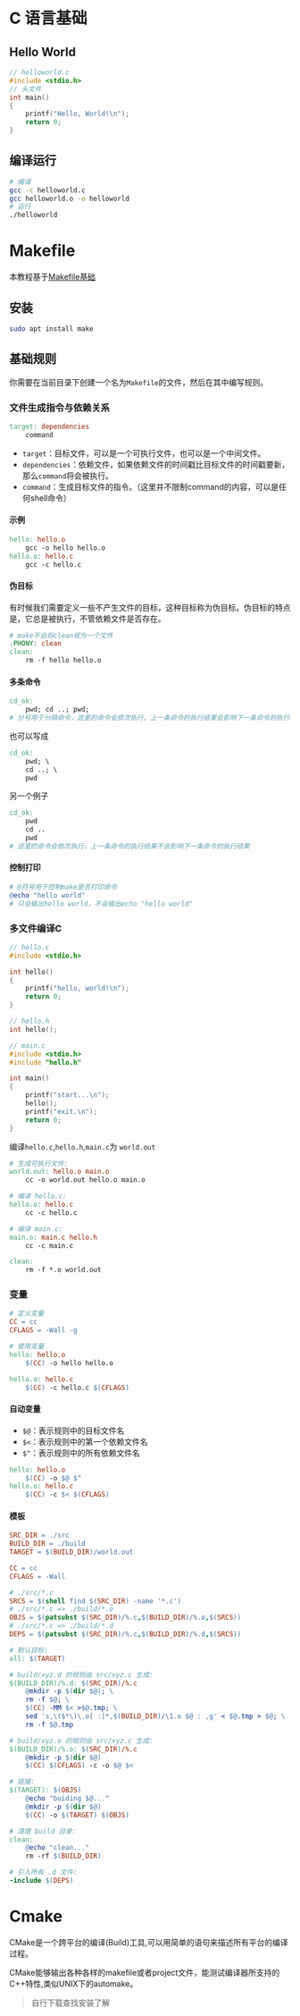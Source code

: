 # C 语言基础
## Hello World
```c
// helloworld.c
#include <stdio.h>
// 头文件
int main()
{
    printf("Hello, World!\n");
    return 0;
}
```

## 编译运行
```bash
# 编译
gcc -c helloworld.c
gcc helloworld.o -o helloworld
# 运行
./helloworld
```

# Makefile

本教程基于[Makefile基础](https://liaoxuefeng.com/books/makefile/introduction/index.html)

## 安装
```bash
sudo apt install make
```

## 基础规则

你需要在当前目录下创建一个名为`Makefile`的文件，然后在其中编写规则。

### 文件生成指令与依赖关系
```makefile
target: dependencies
    command
```

- `target`：目标文件，可以是一个可执行文件，也可以是一个中间文件。
- `dependencies`：依赖文件，如果依赖文件的时间戳比目标文件的时间戳要新，那么`command`将会被执行。
- `command`：生成目标文件的指令。（这里并不限制command的内容，可以是任何shell命令）

#### 示例
```makefile
hello: hello.o
    gcc -o hello hello.o
hello.o: hello.c
    gcc -c hello.c
```

#### 伪目标

有时候我们需要定义一些不产生文件的目标，这种目标称为伪目标。伪目标的特点是，它总是被执行，不管依赖文件是否存在。

```makefile
# make不会将clean视为一个文件
.PHONY: clean
clean:
    rm -f hello hello.o
```

#### 多条命令

```makefile
cd_ok:
    pwd; cd ..; pwd;
# 分号用于分隔命令，这里的命令会依次执行，上一条命令的执行结果会影响下一条命令的执行结果

```
也可以写成

```makefile
cd_ok:
    pwd; \
    cd ..; \
    pwd
```

另一个例子

```makefile
cd_ok:
    pwd
    cd ..
    pwd
# 这里的命令会依次执行，上一条命令的执行结果不会影响下一条命令的执行结果
```

#### 控制打印

```makefile
# @符号用于控制make是否打印命令
@echo "hello world"
# 只会输出hello world，不会输出echo "hello world"
```

### 多文件编译C

```c
// hello.c
#include <stdio.h>

int hello()
{
    printf("hello, world!\n");
    return 0;
}
```
```c
// hello.h
int hello();
```
```c
// main.c
#include <stdio.h>
#include "hello.h"

int main()
{
    printf("start...\n");
    hello();
    printf("exit.\n");
    return 0;
}
```

编译`hello.c`,`hello.h`,`main.c`为 `world.out`
```makefile
# 生成可执行文件:
world.out: hello.o main.o
	cc -o world.out hello.o main.o

# 编译 hello.c:
hello.o: hello.c
	cc -c hello.c

# 编译 main.c:
main.o: main.c hello.h
	cc -c main.c

clean:
	rm -f *.o world.out
```

### 变量

```makefile
# 定义变量
CC = cc
CFLAGS = -Wall -g

# 使用变量
hello: hello.o
    $(CC) -o hello hello.o

hello.o: hello.c
    $(CC) -c hello.c $(CFLAGS)
```

#### 自动变量

- `$@`：表示规则中的目标文件名
- `$<`：表示规则中的第一个依赖文件名
- `$^`：表示规则中的所有依赖文件名

```makefile
hello: hello.o
    $(CC) -o $@ $^
hello.o: hello.c
    $(CC) -c $< $(CFLAGS)
```

#### 模板

```makefile
SRC_DIR = ./src
BUILD_DIR = ./build
TARGET = $(BUILD_DIR)/world.out

CC = cc
CFLAGS = -Wall

# ./src/*.c
SRCS = $(shell find $(SRC_DIR) -name '*.c')
# ./src/*.c => ./build/*.o
OBJS = $(patsubst $(SRC_DIR)/%.c,$(BUILD_DIR)/%.o,$(SRCS))
# ./src/*.c => ./build/*.d
DEPS = $(patsubst $(SRC_DIR)/%.c,$(BUILD_DIR)/%.d,$(SRCS))

# 默认目标:
all: $(TARGET)

# build/xyz.d 的规则由 src/xyz.c 生成:
$(BUILD_DIR)/%.d: $(SRC_DIR)/%.c
	@mkdir -p $(dir $@); \
	rm -f $@; \
	$(CC) -MM $< >$@.tmp; \
	sed 's,\($*\)\.o[ :]*,$(BUILD_DIR)/\1.o $@ : ,g' < $@.tmp > $@; \
	rm -f $@.tmp

# build/xyz.o 的规则由 src/xyz.c 生成:
$(BUILD_DIR)/%.o: $(SRC_DIR)/%.c
	@mkdir -p $(dir $@)
	$(CC) $(CFLAGS) -c -o $@ $<

# 链接:
$(TARGET): $(OBJS)
	@echo "buiding $@..."
	@mkdir -p $(dir $@)
	$(CC) -o $(TARGET) $(OBJS)

# 清理 build 目录:
clean:
	@echo "clean..."
	rm -rf $(BUILD_DIR)

# 引入所有 .d 文件:
-include $(DEPS)
```

# Cmake

CMake是一个跨平台的编译(Build)工具,可以用简单的语句来描述所有平台的编译过程。

CMake能够输出各种各样的makefile或者project文件，能测试编译器所支持的C++特性,类似UNIX下的automake。

> 自行下载查找安装了解
